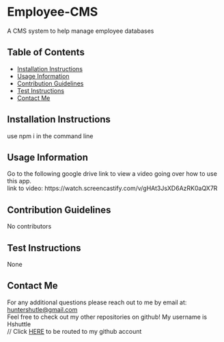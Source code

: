 # Employee-CMS

A CMS system to help manage employee databases

## Table of Contents

  <ul>
  <li><a href="#install">Installation Instructions</a></li>
  <li><a href="#usage">Usage Information</a></li>
  <li><a href="#contribution">Contribution Guidelines</a></li>
  <li><a href="#test-instr">Test Instructions</a></li>
  <li><a href="#contactme">Contact Me</a></li>
  </ul>
  <h2 id="#install">Installation Instructions</h2>
  use npm i in the command line
  <h2 id="usage">Usage Information</h2>
  Go to the following google drive link to view a video going over how to use this app. </br>
  link to video: https://watch.screencastify.com/v/gHAt3JsXD6AzRK0aQX7R
  
  <h2 id="contribution">Contribution Guidelines</h2>
  No contributors
  <h2 id="test-instr">Test Instructions</h2>
  None
  
  <h2 id="contactme">Contact Me</h2>
  For any additional questions please reach out to me by email at: <a href="huntershutle@gmail.com">huntershutle@gmail.com</a></br>
  Feel free to check out my other repositories on github! My username is Hshuttle</br>
  // Click <a href="https://github.com/Hshuttle">HERE</a> to be routed to my github account
